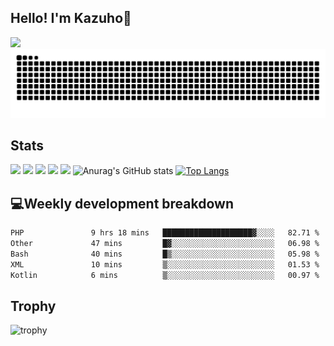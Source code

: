 ## Hello! I'm Kazuho👋
![](https://komarev.com/ghpvc/?username=Kazuho1222)
![](https://raw.githubusercontent.com/Kazuho1222/Kazuho1222/output/github-contribution-grid-snake.svg)

## Stats
![](http://github-profile-summary-cards.vercel.app/api/cards/profile-details?username=Kazuho1222&theme=tokyonight)
![](http://github-profile-summary-cards.vercel.app/api/cards/repos-per-language?username=Kazuho1222&theme=tokyonight)
![](http://github-profile-summary-cards.vercel.app/api/cards/most-commit-language?username=Kazuho1222&theme=tokyonight)
![](http://github-profile-summary-cards.vercel.app/api/cards/stats?username=Kazuho1222&theme=gruvbox)
![](http://github-profile-summary-cards.vercel.app/api/cards/productive-time?username=Kazuho1222&theme=tokyonight&utcOffset=9)
![Anurag's GitHub stats](https://github-readme-stats.vercel.app/api?username=Kazuho1222&show_icons=true&theme=tokyonight)
[![Top Langs](https://github-readme-stats.vercel.app/api/top-langs/?username=Kazuho1222&layout=compact&theme=tokyonight)](https://github.com/Kazuho1222/github-readme-stats)

## 💻Weekly development breakdown
<!--START_SECTION:waka-->

```txt
PHP               9 hrs 18 mins   ████████████████████▓░░░░   82.71 %
Other             47 mins         █▓░░░░░░░░░░░░░░░░░░░░░░░   06.98 %
Bash              40 mins         █▒░░░░░░░░░░░░░░░░░░░░░░░   05.98 %
XML               10 mins         ▒░░░░░░░░░░░░░░░░░░░░░░░░   01.53 %
Kotlin            6 mins          ▒░░░░░░░░░░░░░░░░░░░░░░░░   00.97 %
```

<!--END_SECTION:waka-->
<!--[![Harlok's WakaTime stats](https://github-readme-stats.vercel.app/api/wakatime?username=Kazuho1222&layout=compact&theme=tokyonight)](https://github.com/Kazuho1222/github-readme-stats)-->

## Trophy
![trophy](https://github-profile-trophy.vercel.app/?username=Kazuho1222&theme=tokyonight)


<!--
**Kazuho1222/Kazuho1222** is a ✨ _special_ ✨ repository because its `README.md` (this file) appears on your GitHub profile.

Here are some ideas to get you started:

- 🔭 I’m currently working on ...
- 🌱 I’m currently learning ...
- 👯 I’m looking to collaborate on ...
- 🤔 I’m looking for help with ...
- 💬 Ask me about ...
- 📫 How to reach me: ...
- 😄 Pronouns: ...
- ⚡ Fun fact: ...
-->
